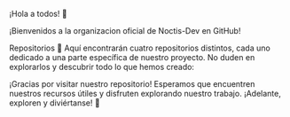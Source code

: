 ¡Hola a todos! 👋

¡Bienvenidos a la organizacion oficial de Noctis-Dev en GitHub!

Repositorios 📁
Aquí encontrarán cuatro repositorios distintos, cada uno dedicado a una parte específica de nuestro proyecto. No duden en explorarlos y descubrir todo lo que hemos creado:

¡Gracias por visitar nuestro repositorio! Esperamos que encuentren nuestros recursos útiles y disfruten explorando nuestro trabajo. ¡Adelante, exploren y diviértanse! 🚀
